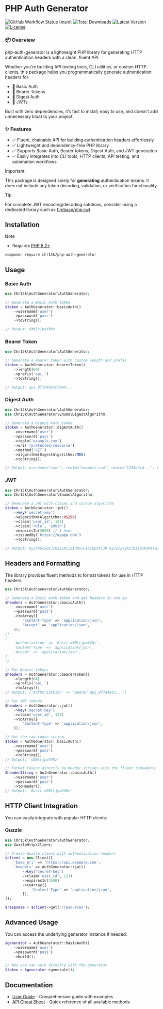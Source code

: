 # PHP Auth Generator

<p>
    <a href="https://github.com/chr15k/php-auth-generator/actions"><img alt="GitHub Workflow Status (main)" src="https://img.shields.io/github/actions/workflow/status/chr15k/php-auth-generator/main.yml"></a>
    <a href="https://packagist.org/packages/chr15k/php-auth-generator"><img alt="Total Downloads" src="https://img.shields.io/packagist/dt/chr15k/php-auth-generator"></a>
    <a href="https://packagist.org/packages/chr15k/php-auth-generator"><img alt="Latest Version" src="https://img.shields.io/packagist/v/chr15k/php-auth-generator"></a>
    <a href="https://packagist.org/packages/chr15k/php-auth-generator"><img alt="License" src="https://img.shields.io/packagist/l/chr15k/php-auth-generator"></a>
</p>

### 📦 Overview

php-auth-generator is a lightweight PHP library for generating HTTP authentication headers with a clean, fluent API.

Whether you're building API testing tools, CLI utilities, or custom HTTP clients, this package helps you programmatically generate authentication headers for:

- 🔐 Basic Auth
- 🪪 Bearer Tokens
- 🔄 Digest Auth
- 🔏 JWTs

Built with zero dependencies, it’s fast to install, easy to use, and doesn’t add unnecessary bloat to your project.

### ✨ Features

- ✅ Fluent, chainable API for building authentication headers effortlessly
- ✅ Lightweight and dependency-free PHP library
- ✅ Supports Basic Auth, Bearer tokens, Digest Auth, and JWT generation
- ✅ Easily integrates into CLI tools, HTTP clients, API testing, and automation workflows

> [!IMPORTANT]
> This package is designed solely for **generating** authentication tokens. It does not include any token decoding, validation, or verification functionality.

> [!TIP]
> For complete JWT encoding/decoding solutions, consider using a dedicated library such as [firebase/php-jwt](https://github.com/firebase/php-jwt)

## Installation

> [!NOTE]
> - Requires [PHP 8.2+](https://www.php.net/releases/)

```bash
composer require chr15k/php-auth-generator
```

## Usage

### Basic Auth

```php
use Chr15k\AuthGenerator\AuthGenerator;

// Generate a Basic Auth token
$token = AuthGenerator::basicAuth()
    ->username('user')
    ->password('pass')
    ->toString();

// Output: dXNlcjpwYXNz
```

### Bearer Token

```php
use Chr15k\AuthGenerator\AuthGenerator;

// Generate a Bearer token with custom length and prefix
$token = AuthGenerator::bearerToken()
    ->length(64)
    ->prefix('api_')
    ->toString();

// Output: api_8f7d49b3c70e4...
```

### Digest Auth

```php
use Chr15k\AuthGenerator\AuthGenerator;
use Chr15k\AuthGenerator\Enums\DigestAlgorithm;

// Generate a Digest Auth token
$token = AuthGenerator::digestAuth()
    ->username('user')
    ->password('pass')
    ->realm('example.com')
    ->uri('/protected-resource')
    ->method('GET')
    ->algorithm(DigestAlgorithm::MD5)
    ->toString();

// Output: username="user", realm="example.com", nonce="1234abcd...", uri="/protected-resource", algorithm="MD5" response="a2fc57d9..."
```

### JWT

```php
use Chr15k\AuthGenerator\AuthGenerator;
use Chr15k\AuthGenerator\Enums\Algorithm;

// Generate a JWT with claims and custom algorithm
$token = AuthGenerator::jwt()
    ->key('secret-key')
    ->algorithm(Algorithm::HS256)
    ->claim('user_id', 123)
    ->claim('role', 'admin')
    ->expiresIn(3600) // 1 hour
    ->issuedBy('https://myapp.com')
    ->toString();

// Output: eyJhbGciOiJIUzI1NiIsInR5cCI6IkpXVCJ9.eyJ1c2VyX2lkIjoxMjMsInJvbGUiOiJhZG1pbiIsImlhdCI6MTY...
```

## Headers and Formatting

The library provides fluent methods to format tokens for use in HTTP headers:

```php
use Chr15k\AuthGenerator\AuthGenerator;

// Generate a Basic Auth token and get headers in one go
$headers = AuthGenerator::basicAuth()
    ->username('user')
    ->password('pass')
    ->toArray([
        'Content-Type' => 'application/json',
        'Accept' => 'application/json',
    ]);
/*
[
    'Authorization' => 'Basic dXNlcjpwYXNz',
    'Content-Type' => 'application/json',
    'Accept' => 'application/json',
]
*/

// For Bearer tokens
$headers = AuthGenerator::bearerToken()
    ->length(64)
    ->prefix('api_')
    ->toArray();
// Output: ['Authorization' => 'Bearer api_8f7d49b3...']

// For JWT tokens
$headers = AuthGenerator::jwt()
    ->key('secret-key')
    ->claim('user_id', 123)
    ->toArray([
        'Content-Type' => 'application/json',
    ]);

// Get the raw token string
$token = AuthGenerator::basicAuth()
    ->username('user')
    ->password('pass')
    ->toString();
// Output: 'dXNlcjpwYXNz'

// Format tokens directly to header strings with the fluent toHeader() method
$headerString = AuthGenerator::basicAuth()
    ->username('user')
    ->password('pass')
    ->toHeader();
// Output: 'Basic dXNlcjpwYXNz'
```

## HTTP Client Integration

You can easily integrate with popular HTTP clients:

### Guzzle

```php
use Chr15k\AuthGenerator\AuthGenerator;
use GuzzleHttp\Client;

// Create Guzzle client with authentication headers
$client = new Client([
    'base_uri' => 'https://api.example.com',
    'headers' => AuthGenerator::jwt()
        ->key('secret-key')
        ->claim('user_id', 123)
        ->expiresIn(3600)
        ->toArray([
            'Content-Type' => 'application/json',
        ]),
]);

$response = $client->get('/resources');
```

## Advanced Usage

You can access the underlying generator instance if needed:

```php
$generator = AuthGenerator::basicAuth()
    ->username('user')
    ->password('pass')
    ->build();

// Now you can work directly with the generator
$token = $generator->generate();
```

## Documentation

- [User Guide](docs/USER_GUIDE.md) - Comprehensive guide with examples
- [API Cheat Sheet](docs/API_CHEATSHEET.md) - Quick reference of all available methods
